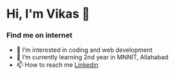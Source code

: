 

# Hi, I'm Vikas 👋 <img src="">
### Find me on internet
- 👀 I’m interested in coding and web development
- 🌱 I’m currently learning 2nd year in MNNIT, Allahabad
- 📫 How to reach me <a href="https://www.linkedin.com/in/vikaskumarpatel1998/">Linkedin</a>
